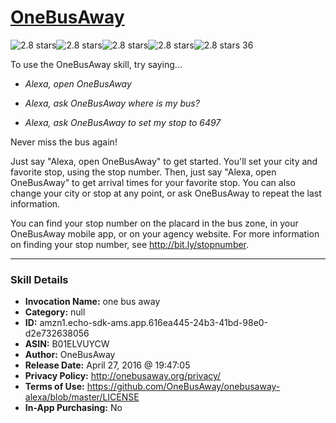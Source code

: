 # [OneBusAway](http://alexa.amazon.com/#skills/amzn1.echo-sdk-ams.app.616ea445-24b3-41bd-98e0-d2e732638056)
![2.8 stars](../../images/ic_star_black_18dp_1x.png)![2.8 stars](../../images/ic_star_black_18dp_1x.png)![2.8 stars](../../images/ic_star_half_black_18dp_1x.png)![2.8 stars](../../images/ic_star_border_black_18dp_1x.png)![2.8 stars](../../images/ic_star_border_black_18dp_1x.png) 36

To use the OneBusAway skill, try saying...

* *Alexa, open OneBusAway*

* *Alexa, ask OneBusAway where is my bus?*

* *Alexa, ask OneBusAway to set my stop to 6497*

Never miss the bus again!

Just say "Alexa, open OneBusAway" to get started.  You'll set your city and favorite stop, using the stop number.  Then, just say "Alexa, open OneBusAway" to get arrival times for your favorite stop.  You can also change your city or stop at any point, or ask OneBusAway to repeat the last information.

You can find your stop number on the placard in the bus zone, in your OneBusAway mobile app, or on your agency website.  For more information on finding your stop number, see http://bit.ly/stopnumber.

***

### Skill Details

* **Invocation Name:** one bus away
* **Category:** null
* **ID:** amzn1.echo-sdk-ams.app.616ea445-24b3-41bd-98e0-d2e732638056
* **ASIN:** B01ELVUYCW
* **Author:** OneBusAway
* **Release Date:** April 27, 2016 @ 19:47:05
* **Privacy Policy:** http://onebusaway.org/privacy/
* **Terms of Use:** https://github.com/OneBusAway/onebusaway-alexa/blob/master/LICENSE
* **In-App Purchasing:** No

